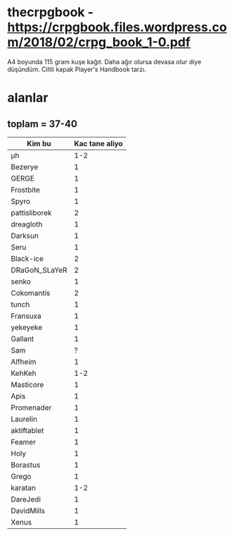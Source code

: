 # thecrpgbook - https://crpgbook.files.wordpress.com/2018/02/crpg_book_1-0.pdf

A4 boyunda 115 gram kuşe kağıt. Daha ağır olursa devasa olur diye düşündüm. Ciltli kapak Player's Handbook tarzı.

# alanlar

## toplam = 37-40

| Kim bu            | Kac tane aliyo |
| ----------------- | -------------- |
| µh                | 1-2            |
| Bezerye           | 1              |
| GERGE             | 1              |
| Frostbite         | 1              |
| Spyro             | 1              |
| pattisliborek     | 2              |
| dreagloth         | 1              |
| Darksun           | 1              |
| Seru              | 1              |
| Black-ice         | 2              |
| DRaGoN_SLaYeR     | 2              |
| senko             | 1              |
| Cokomantis        | 2              |
| tunch             | 1              |
| Fransuxa          | 1              |
| yekeyeke          | 1              |
| Gallant           | 1              |
| Sam               | ?              |
| Alfheim           | 1              |
| KehKeh            | 1-2           |
| Masticore         | 1              |
| Apis              | 1              |
| Promenader        | 1              |
| Laurelin          | 1              |
| aktiftablet       | 1              |
| Feamer            | 1              |
| Holy              | 1              |
| Borastus          | 1              |
| Grego             | 1              |
| karatan           | 1-2            |
| DareJedi          | 1              |
| DavidMills        | 1              |
| Xenus             | 1              |
